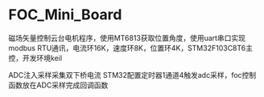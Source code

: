 # FOC_Mini_Board
磁场矢量控制云台电机程序，使用MT6813获取位置角度，使用uart串口实现modbus RTU通讯，电流环16K，速度环8K，位置环4K，STM32F103C8T6主控，开发环境keil

ADC注入采样采集双下桥电流
STM32配置定时器1通道4触发adc采样，foc控制函数放在ADC采样完成回调函数

